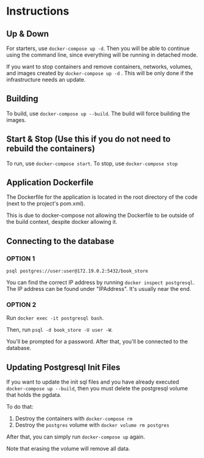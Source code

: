# Instructions

## Up & Down

For starters, use `docker-compose up -d`. Then you will be able to continue using the command line, since everything will be running in detached mode.

If you want to stop containers and remove containers, networks, volumes, and images created by `docker-compose up -d` . This will be only done if the infrastructure needs an update.

## Building

To build, use `docker-compose up --build`. The build will force building the images.

## Start & Stop (Use this if you do not need to rebuild the containers)

To run, use `docker-compose start`. To stop, use `docker-compose stop`

## Application Dockerfile

The Dockerfile for the application is located in the root directory of the code (next to the project's pom.xml).

This is due to docker-compose not allowing the Dockerfile to be outside of the build context, despite docker allowing it.

## Connecting to the database

### OPTION 1

`psql postgres://user:user@172.19.0.2:5432/book_store`

You can find the correct IP address by running `docker inspect postgresql`. The IP address can be found
under "IPAddress". It's usually near the end.

### OPTION 2

Run `docker exec -it postgresql bash`.

Then, run `psql -d book_store -U user -W`.

You'll be prompted for a password. After that, you'll be connected to the database.

## Updating Postgresql Init Files

If you want to update the init sql files and you have already executed `docker-compose up --build`,
then you must delete the postgresql volume that holds the pgdata.

To do that:
1. Destroy the containers with `docker-compose rm`
2. Destroy the `postgres` volume with `docker volume rm postgres`

After that, you can simply run `docker-compose up` again.

Note that erasing the volume will remove all data.
